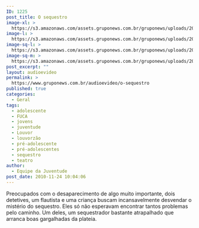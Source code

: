 ```yaml
---
ID: 1225
post_title: O sequestro
image-xl: >
  https://s3.amazonaws.com/assets.gruponews.com.br/gruponews/uploads/2010/11/Gruponews-GruponewsTeatro_Fuca692363-350.jpg
image-l: >
  https://s3.amazonaws.com/assets.gruponews.com.br/gruponews/uploads/2010/11/Gruponews-GruponewsTeatro_Fuca692363-350.jpg
image-sq-l: >
  https://s3.amazonaws.com/assets.gruponews.com.br/gruponews/uploads/2010/11/Gruponews-GruponewsTeatro_Fuca692363-350.jpg
image-sq-m: >
  https://s3.amazonaws.com/assets.gruponews.com.br/gruponews/uploads/2010/11/Gruponews-GruponewsTeatro_Fuca692363-350.jpg
post_excerpt: ""
layout: audioevideo
permalink: >
  https://www.gruponews.com.br/audioevideo/o-sequestro
published: true
categories:
  - Geral
tags:
  - adolescente
  - FUCA
  - jovens
  - juventude
  - Louvor
  - louvorzão
  - pré-adolescente
  - pré-adolescentes
  - sequestro
  - teatro
author:
  - Equipe da Juventude
post_date: 2010-11-24 10:04:06
---
```

Preocupados com o desaparecimento de algo muito importante, dois detetives, um flautista e uma criança buscam incansavelmente desvendar o mistério do sequestro. Eles só não esperavam encontrar tantos problemas pelo caminho. Um deles, um sequestrador bastante atrapalhado que arranca boas gargalhadas da plateia.